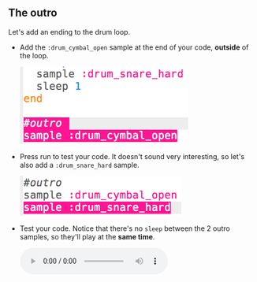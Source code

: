 ## The outro

Let's add an ending to the drum loop.

+ Add the `:drum_cymbal_open` sample at the end of your code, **outside** of the loop.
    
    ![captura de pantalla](images/drum-outro-1.png)

+ Press run to test your code. It doesn't sound very interesting, so let's also add a `:drum_snare_hard` sample.
    
    ![captura de pantalla](images/drum-outro-2.png)

+ Test your code. Notice that there's no `sleep` between the 2 outro samples, so they'll play at the **same time**.
    
    <div id="audio-preview" class="pdf-hidden">
      <audio controls preload> <source src="resources/drums-outro.mp3" type="audio/mpeg"> Your browser does not support the <code>audio</code> element. </audio>
    </div>
